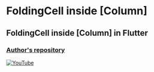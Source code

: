 # FoldingCell inside [Column]
## FoldingCell inside [Column] in Flutter

### [Author's repository](https://github.com/TheTechDesigner/FoldingCellInsideColumn)

[![YouTube](https://img.youtube.com/vi/gNt1Ejn2Btw/0.jpg)](https://youtu.be/gNt1Ejn2Btw "FoldingCell inside [Column] in Flutter")

